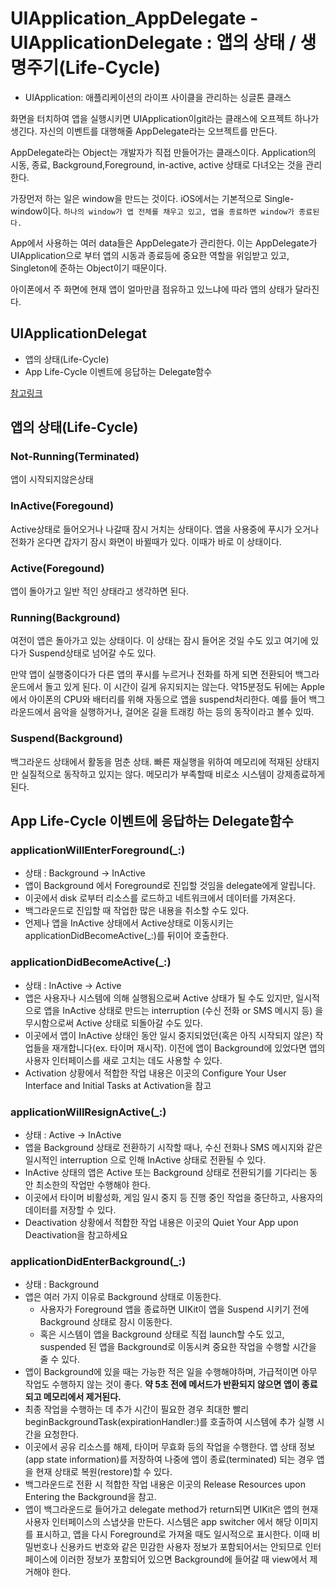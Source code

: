 # UIApplication_AppDelegate - UIApplicationDelegate : 앱의 상태 / 생명주기(Life-Cycle)
- UIApplication: 애플리케이션의 라이프 사이클을 관리하는 싱글톤 클래스

화면을 터치하여 앱을 실행시키면 UIApplication이git라는 클래스에  오프젝트 하나가 생긴다.
자신의 이벤트를 대행해줄  AppDelegate라는 오브젝트를 만든다.

AppDelegate라는 Object는 개발자가 직접 만들어가는 클래스이다. 
Application의 시동, 종료, Background,Foreground, in-active, active 상태로 다녀오는 것을 관리한다. 

가장먼저 하는 일은 window을 만드는 것이다.
iOS에서는 기본적으로 Single-window이다. 
`하나의 window가 앱 전체를 채우고 있고, 앱을 종료하면 window가 종료된다.`

App에서 사용하는 여러 data들은 AppDelegate가 관리한다. 이는 AppDelegate가 UIApplication으로 부터 앱의 시동과 종료등에 중요한 역할을 위임받고 있고, Singleton에 준하는 Object이기 때문이다. 

아이폰에서 주 화면에 현재 앱이 얼마만큼 점유하고 있느냐에 따라 앱의 상태가 달라진다. 

## UIApplicationDelegat
- 앱의 상태(Life-Cycle)
- App Life-Cycle 이벤트에 응답하는 Delegate함수

[참고링크](https://sujinnaljin.medium.com/ios-ios-12-%EC%9D%B4%ED%95%98%EC%9D%98-app-life-cycle%EA%B3%BC-uiapplicationdelegate-93b7acc82cde)


## 앱의 상태(Life-Cycle)

### Not-Running(Terminated)
앱이 시작되지않은상태

### InActive(Foregound)
Active상태로 들어오거나 나갈때 잠시 거치는 상태이다. 앱을 사용중에 푸시가 오거나 전화가 온다면 갑자기 잠시 화면이 바뀔때가 있다. 이때가 바로 이 상태이다. 

### Active(Foregound)
앱이 돌아가고 일반 적인 상태라고 생각하면 된다. 

### Running(Background)
여전이 앱은 돌아가고 있는 상태이다. 이 상태는 잠시 들어온 것일 수도 있고 여기에 있다가 Suspend상태로 넘어갈 수도 있다.

만약 앱이 실행중이다가 다른 앱의 푸시를 누르거나 전화를 하게 되면 전환되어 백그라운드에서 돌고 있게 된다. 이 시간이 길게 유지되지는 않는다. 약15분정도 뒤에는 Apple에서 아이폰의 CPU와 배터리를 위해 자동으로 앱을 suspend처리한다. 
예를 들어 백그라운드에서 음악을 실행하거나, 걸어온 길을 트래킹 하는 등의 동작이라고 볼수 있따.

### Suspend(Background)
 백그라운드 상태에서 활동을 멈춘 상태. 빠른 재실행을 위하여 메모리에 적재된 상태지만 실질적으로 동작하고 있지는 않다. 메모리가 부족할때 비로소 시스템이 강제종료하게 된다.


## App Life-Cycle 이벤트에 응답하는 Delegate함수

### applicationWillEnterForeground(_:)
- 상태 : Background -> InActive
- 앱이 Background 에서 Foreground로 진입할 것임을 delegate에게 알립니다.
- 이곳에서 disk 로부터 리소스를 로드하고 네트워크에서 데이터를 가져온다.
- 백그라운드로 진입할 때 작업한 많은 내용을 취소할 수도 있다.
- 언제나 앱을 InActive 상태에서 Active상태로 이동시키는 applicationDidBecomeActive(_:)를 뒤이어 호출한다.

### applicationDidBecomeActive(_:)
- 상태 : InActive -> Active
- 앱은 사용자나 시스템에 의해 실행됨으로써 Active 상태가 될 수도 있지만, 일시적으로 앱을 InActive 상태로 만드는 interruption (수신 전화 or SMS 메시지 등) 을 무시함으로써 Active 상태로 되돌아갈 수도 있다.
- 이곳에서 앱이 InActive 상태인 동안 일시 중지되었던(혹은 아직 시작되지 않은) 작업들을 재개합니다(ex. 타이머 재시작). 이전에 앱이 Background에 있었다면 앱의 사용자 인터페이스를 새로 고치는 데도 사용할 수 있다.
- Activation 상황에서 적합한 작업 내용은 이곳의 Configure Your User Interface and Initial Tasks at Activation을 참고


### applicationWillResignActive(_:)
- 상태 : Active -> InActive
- 앱을 Background 상태로 전환하기 시작할 때나, 수신 전화나 SMS 메시지와 같은 일시적인 interruption 으로 인해 InActive 상태로 전환될 수 있다.
- InActive 상태의 앱은 Active 또는 Background 상태로 전환되기를 기다리는 동안 최소한의 작업만 수행해야 한다.
- 이곳에서 타이머 비활성화, 게임 일시 중지 등 진행 중인 작업을 중단하고, 사용자의 데이터를 저장할 수 있다.
- Deactivation 상황에서 적합한 작업 내용은 이곳의 Quiet Your App upon Deactivation을 참고하세요


### applicationDidEnterBackground(_:)
- 상태 : Background
- 앱은 여러 가지 이유로 Background 상태로 이동한다.
    - 사용자가 Foreground 앱을 종료하면 UIKit이 앱을 Suspend 시키기 전에 Background 상태로 잠시 이동한다.
    - 혹은 시스템이 앱을 Background 상태로 직접 launch할 수도 있고, suspended 된 앱을 Background로 이동시켜 중요한 작업을 수행할 시간을 줄 수 있다.
- 앱이 Background에 있을 때는 가능한 적은 일을 수행해야하며, 가급적이면 아무 작업도 수행하지 않는 것이 좋다. **약 5초 전에 메서드가 반환되지 않으면 앱이 종료되고 메모리에서 제거된다.**
- 최종 작업을 수행하는 데 추가 시간이 필요한 경우 최대한 빨리 beginBackgroundTask(expirationHandler:)를 호출하여 시스템에 추가 실행 시간을 요청한다.
- 이곳에서 공유 리소스를 해제, 타이머 무효화 등의 작업을 수행한다. 앱 상태 정보(app state information)를 저장하여 나중에 앱이 종료(terminated) 되는 경우 앱을 현재 상태로 복원(restore)할 수 있다.
- 백그라운드로 전환 시 적합한 작업 내용은 이곳의 Release Resources upon Entering the Background을 참고.
- 앱이 백그라운드로 들어가고 delegate method가 return되면 UIKit은 앱의 현재 사용자 인터페이스의 스냅샷을 만든다. 시스템은 app switcher 에서 해당 이미지를 표시하고, 앱을 다시 Foreground로 가져올 때도 일시적으로 표시한다. 이때 비밀번호나 신용카드 번호와 같은 민감한 사용자 정보가 포함되어서는 안되므로 인터페이스에 이러한 정보가 포함되어 있으면 Background에 들어갈 때 view에서 제거해야 한다.

